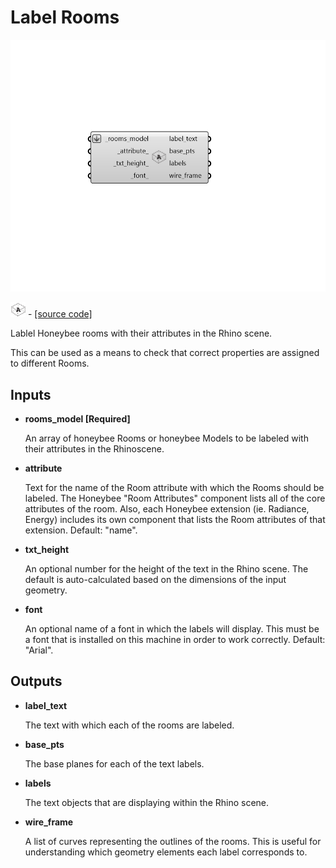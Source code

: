 # Label Rooms

![](../../.gitbook/assets/Label_Rooms.png)

![](../../.gitbook/assets/Label_Rooms%20%281%29.png) - [\[source code\]](https://github.com/ladybug-tools/honeybee-grasshopper-core/blob/master/honeybee_grasshopper_core/src//HB%20Label%20Rooms.py)

Lablel Honeybee rooms with their attributes in the Rhino scene.

This can be used as a means to check that correct properties are assigned to different Rooms.

## Inputs

* **rooms\_model \[Required\]**

  An array of honeybee Rooms or honeybee Models to be labeled with their attributes in the Rhinoscene. 

* **attribute**

  Text for the name of the Room attribute with which the Rooms should be labeled. The Honeybee "Room Attributes" component lists all of the core attributes of the room. Also, each Honeybee extension \(ie. Radiance, Energy\) includes its own component that lists the Room attributes of that extension. Default: "name". 

* **txt\_height**

  An optional number for the height of the text in the Rhino scene.  The default is auto-calculated based on the dimensions of the input geometry. 

* **font**

  An optional name of a font in which the labels will display. This must be a font that is installed on this machine in order to work correctly. Default: "Arial". 

## Outputs

* **label\_text**

  The text with which each of the rooms are labeled. 

* **base\_pts**

  The base planes for each of the text labels. 

* **labels**

  The text objects that are displaying within the Rhino scene. 

* **wire\_frame**

  A list of curves representing the outlines of the rooms. This is useful for understanding which geometry elements each label corresponds to. 


